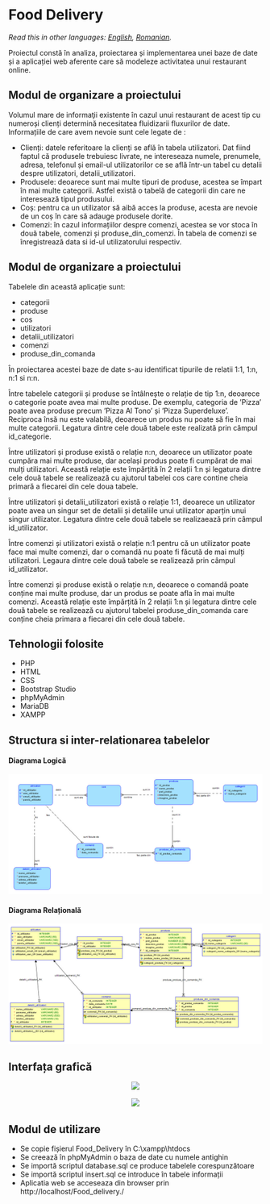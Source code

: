 # Food Delivery

*Read this in other languages: [English](README.en.md), [Romanian](README.md).*

Proiectul constă în analiza, proiectarea și implementarea unei baze de date și a aplicației web aferente care să modeleze activitatea unui restaurant online.

## Modul de organizare a proiectului

Volumul mare de informaţii existente în cazul unui restaurant de acest tip cu numeroși clienți determină necesitatea fluidizarii fluxurilor de date.
Informațiile de care avem nevoie sunt cele legate de :
- Clienți: datele referitoare la clienți se află în tabela utilizatori. Dat fiind faptul că produsele trebuiesc livrate, ne intereseaza numele, prenumele, adresa, telefonul și email-ul utilizatorilor ce se află într-un tabel cu detalii despre utilizatori, detalii_utilizatori.
- Produsele: deoarece sunt mai multe tipuri de produse, acestea se împart în mai multe categorii. Astfel există o tabelă de categorii din care ne interesează tipul produsului.
- Coș: pentru ca un utilizator să aibă acces la produse, acesta are nevoie de un coș în care să adauge produsele dorite.
- Comenzi: în cazul informațiilor despre comenzi, acestea se vor stoca în două tabele, comenzi și produse_din_comenzi. În tabela de comenzi se înregistrează data si id-ul utilizatorului respectiv.

## Modul de organizare a proiectului

Tabelele din această aplicație sunt:
- categorii
- produse
- cos
- utilizatori
- detalii_utilizatori
- comenzi
- produse_din_comanda

În proiectarea acestei baze de date s-au identificat tipurile de relatii 1:1, 1:n, n:1 si n:n.

Între tabelele categorii și produse se întâlnește o relație de tip 1:n, deoarece o categorie poate avea mai multe produse. De exemplu, categoria de ’Pizza’ poate avea produse precum ’Pizza Al Tono’ și ’Pizza Superdeluxe’. Reciproca însă nu este valabilă, deoarece un produs nu poate să fie în mai multe categorii. Legatura dintre cele două tabele este realizată prin câmpul id_categorie.

Între utilizatori și produse există o relație n:n, deoarece un utilizator poate cumpăra mai multe produse, dar același produs poate fi cumpărat de mai mulți utilizatori. Această relație este împărțită în 2 relații 1:n și legatura dintre cele două tabele se realizează cu ajutorul tabelei cos care contine cheia primară a fiecarei din cele doua tabele.

Între utilizatori și detalii_utilizatori există o relație 1:1, deoarece un utilizator poate avea un singur set de detalii și detaliile unui utilizator aparțin unui singur utilizator. Legatura dintre cele două tabele se realizaează prin câmpul id_utilizator.

Între comenzi și utilizatori există o relație n:1 pentru că un utilizator poate face mai multe comenzi, dar o comandă nu poate fi făcută de mai mulți utilizatori. Legaura dintre cele două tabele se realizează prin câmpul id_utilizator.

Între comenzi și produse există o relație n:n, deoarece o comandă poate conține mai multe produse, dar un produs se poate afla în mai multe comenzi. Această relație este împărțită în 2 relații 1:n și legatura dintre cele două tabele se realizează cu ajutorul tabelei produse_din_comanda care conține cheia primara a fiecarei din cele două tabele.

## Tehnologii folosite
- PHP
- HTML
- CSS
- Bootstrap Studio
- phpMyAdmin
- MariaDB
- XAMPP

## Structura si inter-relationarea tabelelor
#### Diagrama Logică

<p align="center">
  <img src="Baza de date/logical.jpg">
</p>

#### Diagrama Relațională

<p align="center">
  <img src="Baza de date/relational.jpg">
</p>

## Interfața grafică

<p align="center">
  <img src="https://i.ibb.co/4sDy3Gc/Screenshot-5.png">
</p>

<p align="center">
  <img src="https://i.ibb.co/K0xP9K6/Screenshot-7.png">
</p>

## Modul de utilizare

- Se copie fișierul Food_Delivery în C:\xampp\htdocs
- Se creează în phpMyAdmin o baza de date cu numele antighin
- Se importă scriptul database.sql ce produce tabelele corespunzătoare
- Se importă scriptul insert.sql ce introduce în tabele informații
- Aplicatia web se acceseaza din browser prin http://localhost/Food_delivery./

